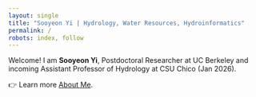 ```yaml
---
layout: single
title: "Sooyeon Yi | Hydrology, Water Resources, Hydroinformatics"
permalink: /
robots: index, follow
---
```


Welcome! I am **Sooyeon Yi**, Postdoctoral Researcher at UC Berkeley and incoming Assistant Professor of Hydrology at CSU Chico (Jan 2026).  

👉 Learn more [About Me](/about/).
